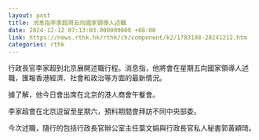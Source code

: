 ```yaml
---
layout: post
title: 消息指李家超周五向國家領導人述職
date: 2024-12-12 07:13:03.000000000 +08:00
link: https://news.rthk.hk/rthk/ch/component/k2/1783108-20241212.htm
categories: rthk
---
```


行政長官李家超到北京展開述職行程。消息指，他將會在星期五向國家領導人述職，匯報香港經濟、社會和政治等方面的最新情況。

據了解，他今日會出席在北京的港人商會午餐會。

李家超會在北京逗留至星期六，預料期間會拜訪不同中央部委。

今次述職，隨行的包括行政長官辦公室主任葉文娟與行政長官私人秘書郭黃穎琦。
